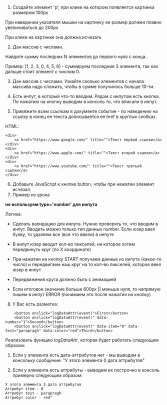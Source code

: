 
1. Создайте элемент 'p', при клике на котором появляется картинка размером 100px

При наведении указателя мышки на картинку ее размер должен плавно увеличиваться до 200px

При клике на картинке она должна исчезать

2. Дан массив с числами.

Найдите сумму последних N элементов до первого нуля с конца.

Пример: [1, 2, 3, 0, 4, 5, 6] - суммируем последние 3 элемента, так как дальше стоит элемент с числом 0.

3. Дан массив с числами. Узнайте сколько элементов с начала массива надо сложить, чтобы в сумме получилось больше 10-ти.

4. Есть инпут, в который что-то вводим. Рядом с инпутом есть кнопка. По нажатию на кнопку выводим в консоль то, что вписали в инпут.

5. Привяжите всем ссылкам в документе событие - по наведению на ссылку в конец ее текста дописывается ее href в круглых скобках.

HTML:

```
<div>
    <a href="https://www.google.com/" title="">Текст первой ссылки</a>
</div>
<div>
    <a href="https://www.apple.com/" title="">Текст второй ссылки</a>
</div>
<div>
    <a href="https://www.youtube.com/" title="">Текст третьей ссылки</a>
</div>

```

6. Добавьте JavaScript к кнопке button, чтобы при нажатии элемент <div id="text"> исчезал.
7. Пример из урока

**не используем type='number' для инпута**

Логика:

- Сделать валидацию для инпута. Нужно проверять то, что вводим в инпут. Вводить можно только тип данных number. Если юзер ввел букву, то удаляем все (все что ввели) в инпуте

- В инпут юзер вводит кол-во пикселей, на которое хотим передвинуть круг (по Х координате)

- При нажатии на кнопку START получаем данные из инпута (какое-то число) и передвигаем наш круг на то кол-во пикселей, которое ввел юзер в инпут

- Передвижения круга должно быть с анимацией

- Если итоговое значение больше 600px || меньше нуля, то напрямую пишем в инпут ERROR (понимаем это после нажатия на кнопку)

8. У Вас есть разметка:
```
    <button onclick="logDataAttr(event)">First</button>
    <button onclick="logDataAttr(event)" data-number="1">Second</button>
    <button onclick="logDataAttr(event)" data-item="0" data-test="parapragh" data-color="red">Third</button>
```

Реализовать функцию *logDataAttr*, которая будет работать следующим образом:
1) Если у элемента есть дата-аттрибутов нет - мы выводим в консольку сообщение:
   "У этого элемента 0 дата аттрибутов"

2) Если у элемента есть аттрибуты - выводим их построчно в консоль примерно следующим образом:
```
У этого элемента 3 дата аттрибутов
Аттрибут item - 0
Аттрибут test - parapragh
Аттрибут color - red"
```